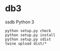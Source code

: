 # db3
ssdb Python 3

```
python setup.py check
python setup.py install
python setup.py sdist
twine upload dist/*
```